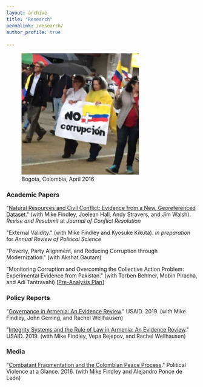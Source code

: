 ```yaml
---
layout: archive
title: "Research"
permalink: /research/
author_profile: true
  
---
```


<figure style="width: 310px" class="align-right">
  <img src="/images/corruption_colombia.jpg" alt="" />
  <figcaption>Bogota, Colombia, April 2016</figcaption>
</figure>

### Academic Papers

"[Natural Resources and Civil Conflict: Evidence from a New, Georeferenced Dataset](/research/natural-resources-conflict)." (with Mike Findley, Joelean Hall, Andy Stravers, and Jim Walsh). *Revise and Resubmit* at *Journal of Conflict Resolution* 

"External Validity." (with Mike Findley and Kyosuke Kikuta). *In preparation* for *Annual Review of Political Science*

"Poverty, Party Alignment, and Reducing Corruption through Modernization." (with Akshat Gautam)

"Monitoring Corruption and Overcoming the Collective Action Problem: Experimental Evidence from Pakistan." (with Torben Behmer, Mobin Piracha, and Adi Tantravahi) [[Pre-Analysis Plan](https://mikedenly.com//files/DBPT_PAP_Corruption_Pakistan.pdf)]

### Policy Reports 

"[Governance in Armenia: An Evidence Review](https://pdf.usaid.gov/pdf_docs/PA00TNMG.pdf)." USAID. 2019. (with Mike Findley, John Gerring, and Rachel Wellhausen)

"[Integrity Systems and the Rule of Law in Armenia: An Evidence Review](https://pdf.usaid.gov/pdf_docs/PA00TNMJ.pdf)." USAID. 2019. (with Mike Findley, Vepa Rejepov, and Rachel Wellhausen)

### Media

"[Combatant Fragmentation and the Colombian Peace Process](https://politicalviolenceataglance.org/2016/05/09/spoiler-alert-combatant-fragmentation-and-the-colombian-peace-process/)." Political Violence at a Glance. 2016. (with Mike Findley and Alejandro Ponce de León)
